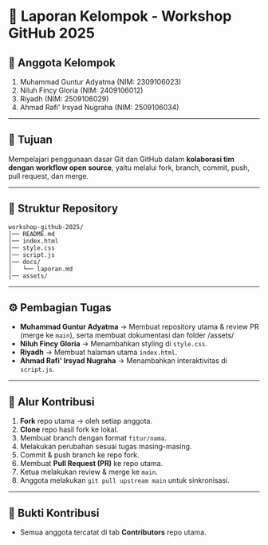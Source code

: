 # 📑 Laporan Kelompok - Workshop GitHub 2025

## 👥 Anggota Kelompok

1. Muhammad Guntur Adyatma (NIM: 2309106023)
2. Niluh Fincy Gloria (NIM: 2409106012)
3. Riyadh (NIM: 2509106029)
4. Ahmad Rafi' Irsyad Nugraha (NIM: 2509106034)

---

## 🎯 Tujuan

Mempelajari penggunaan dasar Git dan GitHub dalam **kolaborasi tim dengan workflow open source**, yaitu melalui fork, branch, commit, push, pull request, dan merge.

---

## 📁 Struktur Repository

```
workshop-github-2025/
│── README.md
│── index.html
│── style.css
│── script.js
│── docs/
│   └── laporan.md
│── assets/
```

---

## ⚙️ Pembagian Tugas

* **Muhammad Guntur Adyatma** → Membuat repository utama & review PR (merge ke `main`), serta membuat dokumentasi dan folder /assets/
* **Niluh Fincy Gloria** → Menambahkan styling di `style.css`.
* **Riyadh** → Membuat halaman utama `index.html`.
* **Ahmad Rafi' Irsyad Nugraha** → Menambahkan interaktivitas di `script.js`.

---

## 🔀 Alur Kontribusi

1. **Fork** repo utama → oleh setiap anggota.
2. **Clone** repo hasil fork ke lokal.
3. Membuat branch dengan format `fitur/nama`.
4. Melakukan perubahan sesuai tugas masing-masing.
5. Commit & push branch ke repo fork.
6. Membuat **Pull Request (PR)** ke repo utama.
7. Ketua melakukan review & merge ke `main`.
8. Anggota melakukan `git pull upstream main` untuk sinkronisasi.

---

## 📜 Bukti Kontribusi

* Semua anggota tercatat di tab **Contributors** repo utama.

